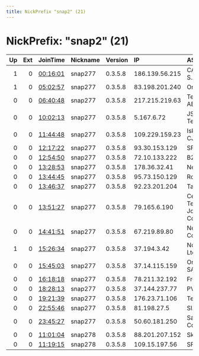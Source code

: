 ```yaml
---
title: NickPrefix "snap2" (21)
---
```


# NickPrefix: "snap2" (21)

|   Up |   Ext | JoinTime                                                                                            | Nickname   | Version   | IP             | AS                                       | CC   |   ORp |   Dirp | OS    | Contact   |   eFamMembers |
|-----:|------:|:----------------------------------------------------------------------------------------------------|:-----------|:----------|:---------------|:-----------------------------------------|:-----|------:|-------:|:------|:----------|--------------:|
|    1 |     0 | [00:16:01](https://metrics.torproject.org/rs.html#details/AD2BFFA1917EFF38440CFD945186384A00BBD53E) | snap277    | 0.3.5.8   | 186.139.56.215 | CABLEVISION S.A.                         | ar   | 36533 |      0 | Linux | None      |             1 |
|    1 |     0 | [05:02:57](https://metrics.torproject.org/rs.html#details/8F717B205CCECFC057FA6B8B4ACD11AB4065AB6A) | snap277    | 0.3.5.8   | 83.198.201.240 | Orange                                   | re   | 38439 |      0 | Linux | None      |             1 |
|    0 |     0 | [06:40:48](https://metrics.torproject.org/rs.html#details/141C44B60FDB53B31FA370418C43972CE70023AA) | snap277    | 0.3.5.8   | 217.215.219.63 | Telia Company AB                         | se   | 39551 |      0 | Linux | None      |             1 |
|    0 |     0 | [10:02:13](https://metrics.torproject.org/rs.html#details/8372E40C233FB788A765789FD7BDFCF77373AE6F) | snap277    | 0.3.5.8   | 5.167.6.72     | JSC ER-Telecom Holding                   | ru   | 42772 |      0 | Linux | None      |             1 |
|    0 |     0 | [11:44:48](https://metrics.torproject.org/rs.html#details/46A50AE4071AC5A0C855F9F59D55963969A4777C) | snap277    | 0.3.5.8   | 109.229.159.23 | Iskratelecom CJSC                        | ru   | 46099 |      0 | Linux | None      |             1 |
|    0 |     0 | [12:17:22](https://metrics.torproject.org/rs.html#details/2D0AB7B1B9FCCBE743DBF3C923E0E8D9D0A7CABA) | snap277    | 0.3.5.8   | 93.30.153.129  | SFR SA                                   | fr   | 34449 |      0 | Linux | None      |             1 |
|    0 |     0 | [12:54:50](https://metrics.torproject.org/rs.html#details/9381DB9A2F3207830E6C33965D14EC10959D1BA5) | snap277    | 0.3.5.8   | 72.10.133.222  | B2B2C Inc                                | ca   | 39131 |      0 | Linux | None      |             1 |
|    0 |     0 | [13:28:53](https://metrics.torproject.org/rs.html#details/04C7BA28CD842EFA25A730DF3F68C13FC2467DCE) | snap277    | 0.3.5.8   | 178.36.32.41   | Netia SA                                 | pl   | 36291 |      0 | Linux | None      |             1 |
|    0 |     0 | [13:44:45](https://metrics.torproject.org/rs.html#details/EAD02E932D9138D761E919266E7A16DD65C509EB) | snap277    | 0.3.5.8   | 95.73.150.129  | Rostelecom                               | ru   | 35613 |      0 | Linux | None      |             1 |
|    0 |     0 | [13:46:37](https://metrics.torproject.org/rs.html#details/E98826D6FC80EA03E4D4B380B80442CB1D5500F9) | snap277    | 0.3.5.8   | 92.23.201.204  | TalkTalk                                 | gb   | 39581 |      0 | Linux | None      |             1 |
|    0 |     0 | [13:51:27](https://metrics.torproject.org/rs.html#details/82D5EC1D99AE588C795395414ACA886DB4670E97) | snap277    | 0.3.5.8   | 79.165.6.190   | Central Telegraph Public Joint-stock Com | ru   | 44343 |      0 | Linux | None      |             1 |
|    0 |     0 | [14:41:51](https://metrics.torproject.org/rs.html#details/E16737D8C7AA37A74512F5735C98100C6C6A6E1D) | snap277    | 0.3.5.8   | 67.219.89.80   | New Wave Communications                  | us   | 41513 |      0 | Linux | None      |             1 |
|    1 |     0 | [15:26:34](https://metrics.torproject.org/rs.html#details/A2003877B4541FCE1A9E7D06E338E8C11B5BB074) | snap277    | 0.3.5.8   | 37.194.3.42    | Novotelecom Ltd                          | ru   | 45305 |      0 | Linux | None      |             1 |
|    0 |     0 | [15:45:03](https://metrics.torproject.org/rs.html#details/D5D43211D62522297463EFB530E4FB6387344E66) | snap277    | 0.3.5.8   | 37.14.115.159  | Orange Espagne SA                        | es   | 38135 |      0 | Linux | None      |             1 |
|    0 |     0 | [16:18:18](https://metrics.torproject.org/rs.html#details/F964EF8E6E4A866A86ED1200EE242B428574021D) | snap277    | 0.3.5.8   | 78.211.32.192  | Free SAS                                 | fr   | 36213 |      0 | Linux | None      |             1 |
|    0 |     0 | [18:28:13](https://metrics.torproject.org/rs.html#details/0F3A3F3477847664C9BB02265CFB16539DA80AEE) | snap277    | 0.3.5.8   | 37.144.237.77  | PVimpelCom                               | ru   | 38665 |      0 | Linux | None      |             1 |
|    0 |     0 | [19:21:39](https://metrics.torproject.org/rs.html#details/A3A367EB332B40BE4D2509F5AE6A839AE66B99B9) | snap277    | 0.3.5.8   | 176.23.71.106  | Tele Danmark                             | dk   | 36855 |      0 | Linux | None      |             1 |
|    0 |     0 | [22:55:46](https://metrics.torproject.org/rs.html#details/EC9DD0A10A2DD67CA2F0789B5E9CDE0606CC44EC) | snap277    | 0.3.5.8   | 81.198.27.5    | SIA Tet                                  | lv   | 44185 |      0 | Linux | None      |             1 |
|    0 |     0 | [23:45:27](https://metrics.torproject.org/rs.html#details/517085954F6764697685643D2AA23081BE4D62B5) | snap277    | 0.3.5.8   | 50.60.181.250  | Saudi Telecom Company JSC                | sa   | 33047 |      0 | Linux | None      |             1 |
|    0 |     0 | [11:01:04](https://metrics.torproject.org/rs.html#details/8D374C32F8B0D116B2CA308079E816D8BC551876) | snap278    | 0.3.5.8   | 88.201.207.152 | SkyNet Ltd.                              | ru   | 40121 |      0 | Linux | None      |             1 |
|    0 |     0 | [11:19:15](https://metrics.torproject.org/rs.html#details/E37B74617203B14993407AB26AA5D5FC771ED4ED) | snap278    | 0.3.5.8   | 109.15.197.56  | SFR SA                                   | fr   | 45001 |      0 | Linux | None      |             1 |
